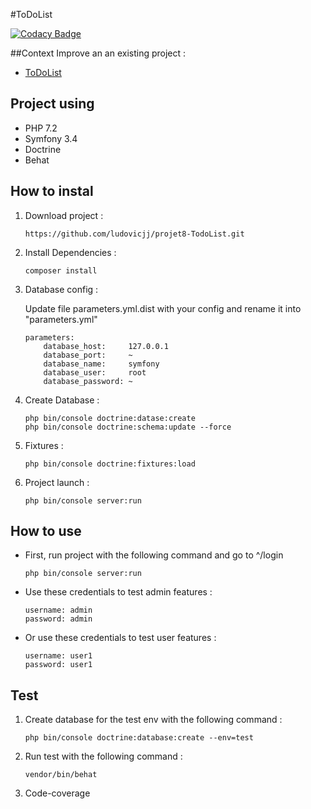 #ToDoList

[![Codacy Badge](https://api.codacy.com/project/badge/Grade/6cd8ea55552f4262b65260c83bf18313)](https://www.codacy.com/app/ludovicjj/projet8-TodoList?utm_source=github.com&amp;utm_medium=referral&amp;utm_content=ludovicjj/projet8-TodoList&amp;utm_campaign=Badge_Grade)

##Context
Improve an an existing project :

- [ToDoList](https://openclassrooms.com/projects/ameliorer-un-projet-existant-1)

## Project using
*   PHP 7.2
*   Symfony 3.4
*   Doctrine
*   Behat

## How to instal
1.  Download project :

        https://github.com/ludovicjj/projet8-TodoList.git

2.  Install Dependencies :

        composer install

3.  Database config :

    Update file parameters.yml.dist with your config and rename it into "parameters.yml"

        parameters:
            database_host:     127.0.0.1
            database_port:     ~
            database_name:     symfony
            database_user:     root
            database_password: ~

4.  Create Database :
   
        php bin/console doctrine:datase:create
        php bin/console doctrine:schema:update --force

5.  Fixtures :

        php bin/console doctrine:fixtures:load

6.  Project launch :

        php bin/console server:run

## How to use
*   First, run project with the following command and go to ^/login

        php bin/console server:run

*   Use these credentials to test admin features :

        username: admin
        password: admin

*   Or use these credentials to test user features :

        username: user1
        password: user1

## Test
1.  Create database for the test env with the following command :

        php bin/console doctrine:database:create --env=test

2.  Run test with the following command :

        vendor/bin/behat

3.  Code-coverage